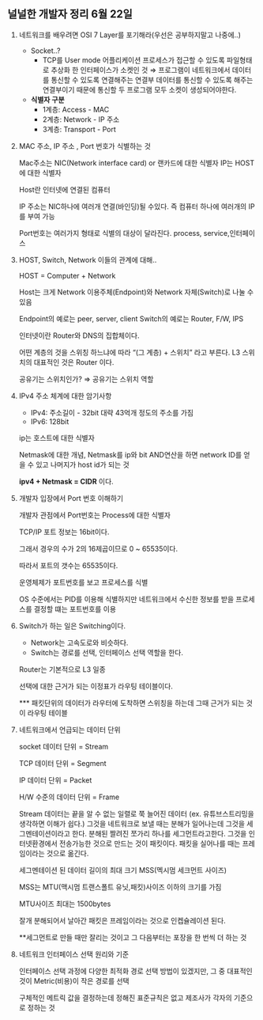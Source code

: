 ## 널널한 개발자 정리 6월 22일


1. 네트워크를 배우려면 OSI 7 Layer를 포기해라(우선은 공부하지말고 나중에..)
    - Socket..?
        - TCP를 User mode 어플리케이션 프로세스가 접근할 수 있도록 파일형태로 추상화 한 인터페이스가 소켓인 것
        ⇒ 프로그램이 네트워크에서 데이터를 통신할 수 있도록 연결해주는 연결부 
        데이터를 통신할 수 있도록 해주는 연결부이기 때문에 통신할 두 프로그램 모두 소켓이 생성되어야한다.
    - **식별자 구분**
        - 1계층: Access - MAC
        - 2계층: Network - IP 주소
        - 3계층: Transport - Port
2. MAC 주소, IP 주소 , Port 번호가 식별하는 것 
    
    
    Mac주소는 NIC(Network interface card) or 랜카드에 대한 식별자 
    IP는 HOST에 대한 식별자
    
    Host란 인터넷에 연결된 컴퓨터 
    
    IP 주소는 NIC하나에 여러개 연결(바인딩)될 수있다. 즉 컴퓨터 하나에 여러개의 IP를 부여 가능
    
    Port번호는 여러가지 형태로 식별의 대상이 달라진다. process, service,인터페이스 
    

1. HOST, Switch, Network 이들의 관계에 대해..
    
    
    HOST = Computer + Network
    
    Host는 크게 Network 이용주체(Endpoint)와 Network 자체(Switch)로 나눌 수 있음
    
    Endpoint의 예로는 peer, server, client
    Switch의 예로는 Router, F/W, IPS
    
    인터넷이란 Router와 DNS의 집합체이다.
    
    어떤 계층의 것을 스위칭 하느냐에 따라 “(그 계층) + 스위치” 라고 부른다.
    L3 스위치의 대표적인 것은 Router 이다. 
    
    공유기는 스위치인가? ⇒ 공유기는 스위치 역할 
    
2. IPv4 주소 체계에 대한 암기사항
    - IPv4: 주소길이 - 32bit 대략 43억개 정도의 주소를 가짐
    - IPv6: 128bit
    
    ip는 호스트에 대한 식별자 
    
    Netmask에 대한 개념, Netmask를 ip와 bit AND연산을 하면 network ID를 얻을 수 있고 나머지가 host id가 되는 것 
    
    **ipv4 + Netmask = CIDR** 이다. 
    
3. 개발자 입장에서 Port 번호 이해하기
    
    개발자 관점에서 Port번호는 Process에 대한 식별자 
    
    TCP/IP 포트 정보는 16bit이다. 
    
    그래서 경우의 수가 2의 16제곱이므로 0 ~ 65535이다. 
    
    따라서 포트의 갯수는 65535이다. 
    
    운영체제가 포트번호를 보고 프로세스를 식별
    
    OS 수준에서는 PID를 이용해 식별하지만 네트워크에서 수신한 정보를 받을 프로세스를 결정할 떄는 포트번호를 이용
    

1. Switch가 하는 일은 Switching이다. 
    - Network는 고속도로와 비슷하다.
    - Switch는 경로를 선택, 인터페이스 선택 역할을 한다.
    
    Router는 기본적으로 L3 일종
    
    선택에 대한 근거가 되는 이정표가 라우팅 테이블이다. 
    
    *** 패킷단위의 데이터가 라우터에 도착하면 스위칭을 하는데 그때 근거가 되는 것이 라우팅 테이블 
    
2. 네트워크에서 언급되는 데이터 단위 
    
    
    socket 데이터 단위 = Stream 
    
    TCP 데이터 단위 = Segment
    
    IP 데이터 단위 = Packet 
    
    H/W 수준의 데이터 단위 = Frame 
    
    Stream 데이터는 끝을 알 수 없는 일렬로 쭉 늘어진 데이터 (ex. 유튜브스트리밍을 생각하면 이해가 쉽다.)
    그것을 네트워크로 보낼 때는 분해가 일어나는데 그것을 세그멘테이션이라고 한다. 분해된 짤려진 쪼가리 하나를 세그먼트라고한다. 
    그것을 인터넷환경에서 전송가능한 것으로 만드는 것이 패킷이다. 패킷을 실어나를 때는 프레임이라는 것으로 옮긴다. 
    
    세그멘테이션 된 데이터 길이의 최대 크기 MSS(멕시멈 세크먼트 사이즈) 
    
    MSS는 MTU(맥시멈 트랜스폴트 유닛,패킷)사이즈 이하의 크기를 가짐
    
    MTU사이즈 최대는 1500bytes 
    
    잘개 분해되어서 날아간 패킷은 프레임이라는 것으로 인켑슐레이션 된다. 
    
    **세그먼트로 만들 때만 잘리는 것이고 그 다음부터는 포장을 한 번씩 더 하는 것 
    
3. 네트워크 인터페이스 선택 원리와 기준 
    
    인터페이스 선택 과정에  다양한 최적화 경로 선택 방법이 있겠지만, 그 중 대표적인 것이 Metric(비용)이 작은 경로를 선택 
    
    구체적인 메트릭 값을 결정하는데 정해진 표준규칙은 없고 제조사가 각자의 기준으로 정하는 것